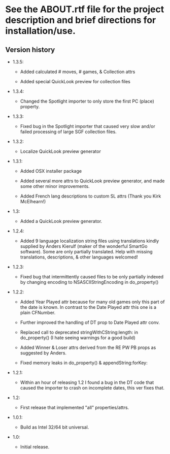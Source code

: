 # See the ABOUT.rtf file for the project description and brief directions for installation/use.

## Version history

* 1.3.5:
	* Added calculated # moves, # games, & Collection attrs
	
	* Added special QuickLook preview for collection files
		
* 1.3.4:
	* Changed the Spotlight importer to only store the first PC
	(place) property.

* 1.3.3:
    * Fixed bug in the Spotlight importer that caused very slow
	and/or failed processing of large SGF collection files.
	
* 1.3.2:
    * Localize QuickLook preview generator
	
* 1.3.1:
	* Added OSX installer package
	
    * Added several more attrs to QuickLook preview generator, and
	made some other minor improvements.

	* Added French lang descriptions to custom SL attrs
	(Thank you Kirk McElhearn!)
    
* 1.3:
    * Added a QuickLook preview generator.
    
* 1.2.4: 
    * Added 9 language localization string files using translations
	kindly supplied by Anders Kierulf (maker of the wonderful SmartGo
	software). Some are only partially translated.  Help with missing 
	translations, descriptions, & other languages welcomed!
	
* 1.2.3: 
    * Fixed bug that intermittently caused files to be only partially
	indexed by changing encoding to NSASCIIStringEncoding in do_property()

* 1.2.2: 
    * Added Year Played attr because for many old games only this part of
    the date is known. In contrast to the Date Played attr this one is
    a plain CFNumber.
 
    * Further improved the handling of DT prop to Date Played attr conv.
 
    * Replaced call to deprecated stringWithCString:length: in do_property()
    (I hate seeing warnings for a good build)
 
    * Added Winner & Loser attrs derived from the RE PW PB props as
    suggested by Anders.
 
    * Fixed memory leaks in do_property() & appendString:forKey:

* 1.2.1: 
    * Within an hour of releasing 1.2 I found a bug in the DT code that
        caused the importer to crash on incomplete dates, this ver
        fixes that.
 
* 1.2:
    * First release that implemented "all" properties/attrs.

* 1.0.1:
    * Build as Intel 32/64 bit universal.
    
* 1.0:
    * Initial release.
    
